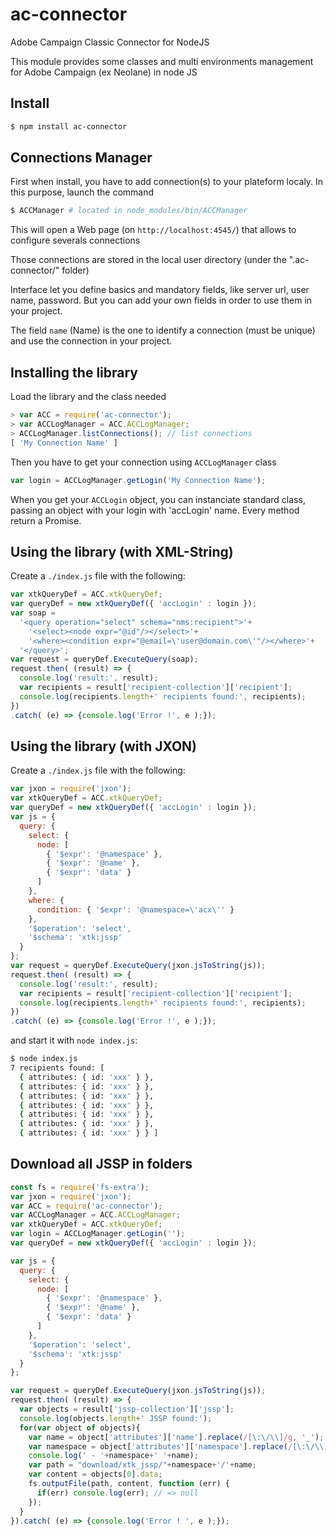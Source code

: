 # ac-connector
Adobe Campaign Classic Connector for NodeJS

This module provides some classes and multi environments management for Adobe Campaign (ex Neolane) in node JS

## Install
```bash
$ npm install ac-connector
```

## Connections Manager
First when install, you have to add connection(s) to your plateform localy.
In this purpose, launch the command
```bash
$ ACCManager # located in node_modules/bin/ACCManager
```

This will open a Web page (on `http://localhost:4545/`) that allows to configure severals connections

Those connections are stored in the local user directory (under the ".ac-connector/" folder)

Interface let you define basics and mandatory fields, like server url, user name, password. But you can add your own fields in order to use them in your project.

The field `name` (Name) is the one to identify a connection (must be unique) and use the connection in your project.

## Installing the library
Load the library and the class needed
```js
> var ACC = require('ac-connector');
> var ACCLogManager = ACC.ACCLogManager;
> ACCLogManager.listConnections(); // list connections
[ 'My Connection Name' ]
```

Then you have to get your connection using `ACCLogManager` class
```js
var login = ACCLogManager.getLogin('My Connection Name');
```

When you get your `ACCLogin` object, you can instanciate standard class, passing an object with your login with 'accLogin' name. Every method return a Promise.

## Using the library (with XML-String)
Create a `./index.js` file with the following:
```js
var xtkQueryDef = ACC.xtkQueryDef;
var queryDef = new xtkQueryDef({ 'accLogin' : login });
var soap =
  '<query operation="select" schema="nms:recipient">'+
    '<select><node expr="@id"/></select>'+
    '<where><condition expr="@email=\'user@domain.com\'"/></where>'+
  '</query>';
var request = queryDef.ExecuteQuery(soap);
request.then( (result) => {
  console.log('result:', result);
  var recipients = result['recipient-collection']['recipient'];
  console.log(recipients.length+' recipients found:', recipients);
})
.catch( (e) => {console.log('Error !', e );});
```

## Using the library (with JXON)
Create a `./index.js` file with the following:
```js
var jxon = require('jxon');
var xtkQueryDef = ACC.xtkQueryDef;
var queryDef = new xtkQueryDef({ 'accLogin' : login });
var js = {
  query: {
    select: {
      node: [
        { '$expr': '@namespace' },
        { '$expr': '@name' },
        { '$expr': 'data' }
      ]
    },
    where: {
      condition: { '$expr': '@namespace=\'acx\'' }
    },
    '$operation': 'select',
    '$schema': 'xtk:jssp'
  }
};
var request = queryDef.ExecuteQuery(jxon.jsToString(js));
request.then( (result) => {
  console.log('result:', result);
  var recipients = result['recipient-collection']['recipient'];
  console.log(recipients.length+' recipients found:', recipients);
})
.catch( (e) => {console.log('Error !', e );});
```

and start it with `node index.js`:
```bash
$ node index.js
7 recipients found: [
  { attributes: { id: 'xxx' } },
  { attributes: { id: 'xxx' } },
  { attributes: { id: 'xxx' } },
  { attributes: { id: 'xxx' } },
  { attributes: { id: 'xxx' } },
  { attributes: { id: 'xxx' } },
  { attributes: { id: 'xxx' } } ]
```

## Download all JSSP in folders
```js
const fs = require('fs-extra');
var jxon = require('jxon');
var ACC = require('ac-connector');
var ACCLogManager = ACC.ACCLogManager;
var xtkQueryDef = ACC.xtkQueryDef;
var login = ACCLogManager.getLogin('');
var queryDef = new xtkQueryDef({ 'accLogin' : login });

var js = {
  query: {
    select: {
      node: [
        { '$expr': '@namespace' },
        { '$expr': '@name' },
        { '$expr': 'data' }
      ]
    },
    '$operation': 'select',
    '$schema': 'xtk:jssp'
  }
};

var request = queryDef.ExecuteQuery(jxon.jsToString(js));
request.then( (result) => {
  var objects = result['jssp-collection']['jssp'];
  console.log(objects.length+' JSSP found:');
  for(var object of objects){
    var name = object['attributes']['name'].replace(/[\:\/\\]/g, '_');
    var namespace = object['attributes']['namespace'].replace(/[\:\/\\]/g, '_');
    console.log(' - '+namespace+' '+name);
    var path = "download/xtk_jssp/"+namespace+'/'+name;
    var content = objects[0].data;
    fs.outputFile(path, content, function (err) {
      if(err) console.log(err); // => null
    });
  }
}).catch( (e) => {console.log('Error ! ', e );});
```
